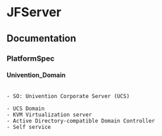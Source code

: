 # JFServer
## Documentation
### PlatformSpec
#### Univention_Domain

```

- SO: Univention Corporate Server (UCS)

- UCS Domain
- KVM Virtualization server
- Active Directory-compatible Domain Controller
- Self service

```
